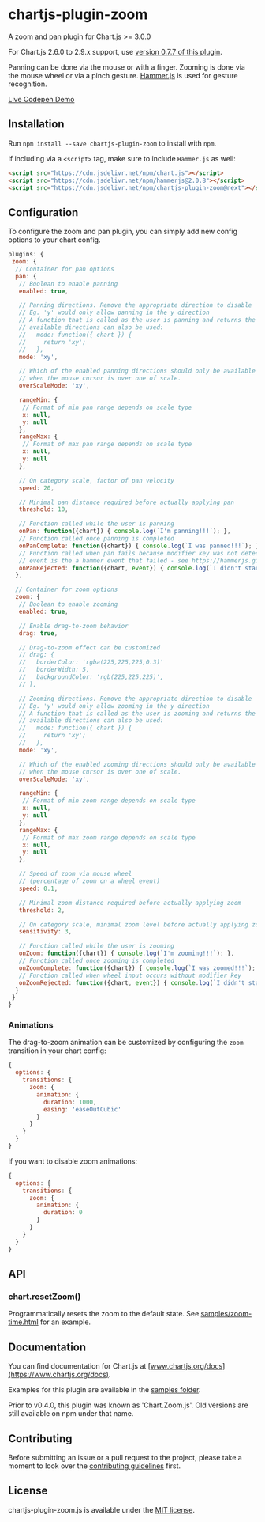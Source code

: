 # chartjs-plugin-zoom

A zoom and pan plugin for Chart.js >= 3.0.0

For Chart.js 2.6.0 to 2.9.x support, use [version 0.7.7 of this plugin](https://github.com/chartjs/chartjs-plugin-zoom/releases/tag/v0.7.7).

Panning can be done via the mouse or with a finger.
Zooming is done via the mouse wheel or via a pinch gesture. [Hammer.js](https://hammerjs.github.io/) is used for gesture recognition.

[Live Codepen Demo](https://codepen.io/jledentu/pen/NWWZryv)

## Installation

Run `npm install --save chartjs-plugin-zoom` to install with `npm`.

If including via a `<script>` tag, make sure to include `Hammer.js` as well:

```html
<script src="https://cdn.jsdelivr.net/npm/chart.js"></script>
<script src="https://cdn.jsdelivr.net/npm/hammerjs@2.0.8"></script>
<script src="https://cdn.jsdelivr.net/npm/chartjs-plugin-zoom@next"></script>
```

## Configuration

To configure the zoom and pan plugin, you can simply add new config options to your chart config.

```javascript
plugins: {
 zoom: {
  // Container for pan options
  pan: {
   // Boolean to enable panning
   enabled: true,

   // Panning directions. Remove the appropriate direction to disable
   // Eg. 'y' would only allow panning in the y direction
   // A function that is called as the user is panning and returns the
   // available directions can also be used:
   //   mode: function({ chart }) {
   //     return 'xy';
   //   },
   mode: 'xy',

   // Which of the enabled panning directions should only be available
   // when the mouse cursor is over one of scale.
   overScaleMode: 'xy',

   rangeMin: {
    // Format of min pan range depends on scale type
    x: null,
    y: null
   },
   rangeMax: {
    // Format of max pan range depends on scale type
    x: null,
    y: null
   },

   // On category scale, factor of pan velocity
   speed: 20,

   // Minimal pan distance required before actually applying pan
   threshold: 10,

   // Function called while the user is panning
   onPan: function({chart}) { console.log(`I'm panning!!!`); },
   // Function called once panning is completed
   onPanComplete: function({chart}) { console.log(`I was panned!!!`); },
   // Function called when pan fails because modifier key was not detected.
   // event is the a hammer event that failed - see https://hammerjs.github.io/api#event-object
   onPanRejected: function({chart, event}) { console.log(`I didn't start panning!`); }
  },

  // Container for zoom options
  zoom: {
   // Boolean to enable zooming
   enabled: true,

   // Enable drag-to-zoom behavior
   drag: true,

   // Drag-to-zoom effect can be customized
   // drag: {
   //   borderColor: 'rgba(225,225,225,0.3)'
   //   borderWidth: 5,
   //   backgroundColor: 'rgb(225,225,225)',
   // },

   // Zooming directions. Remove the appropriate direction to disable
   // Eg. 'y' would only allow zooming in the y direction
   // A function that is called as the user is zooming and returns the
   // available directions can also be used:
   //   mode: function({ chart }) {
   //     return 'xy';
   //   },
   mode: 'xy',

   // Which of the enabled zooming directions should only be available
   // when the mouse cursor is over one of scale.
   overScaleMode: 'xy',

   rangeMin: {
    // Format of min zoom range depends on scale type
    x: null,
    y: null
   },
   rangeMax: {
    // Format of max zoom range depends on scale type
    x: null,
    y: null
   },

   // Speed of zoom via mouse wheel
   // (percentage of zoom on a wheel event)
   speed: 0.1,

   // Minimal zoom distance required before actually applying zoom
   threshold: 2,

   // On category scale, minimal zoom level before actually applying zoom
   sensitivity: 3,

   // Function called while the user is zooming
   onZoom: function({chart}) { console.log(`I'm zooming!!!`); },
   // Function called once zooming is completed
   onZoomComplete: function({chart}) { console.log(`I was zoomed!!!`); },
   // Function called when wheel input occurs without modifier key
   onZoomRejected: function({chart, event}) { console.log(`I didn't start zooming!`); }
  }
 }
}
```

### Animations

The drag-to-zoom animation can be customized by configuring the `zoom` transition in your chart config:

```javascript
{
  options: {
    transitions: {
      zoom: {
        animation: {
          duration: 1000,
          easing: 'easeOutCubic'
        }
      }
    }
  }
}
```

If you want to disable zoom animations:

```javascript
{
  options: {
    transitions: {
      zoom: {
        animation: {
          duration: 0
        }
      }
    }
  }
}
```

## API

### chart.resetZoom()

Programmatically resets the zoom to the default state. See [samples/zoom-time.html](samples/zoom-time.html) for an example.

## Documentation

You can find documentation for Chart.js at [www.chartjs.org/docs](https://www.chartjs.org/docs).

Examples for this plugin are available in the [samples folder](samples).

Prior to v0.4.0, this plugin was known as 'Chart.Zoom.js'. Old versions are still available on npm under that name.

## Contributing

Before submitting an issue or a pull request to the project, please take a moment to look over the [contributing guidelines](CONTRIBUTING.md) first.

## License

chartjs-plugin-zoom.js is available under the [MIT license](https://opensource.org/licenses/MIT).
